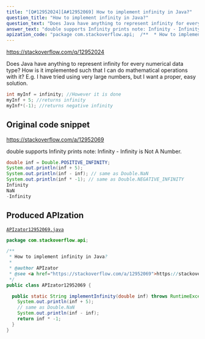 ```yaml
---
title: "[Q#12952024][A#12952069] How to implement infinity in Java?"
question_title: "How to implement infinity in Java?"
question_text: "Does Java have anything to represent infinity for every numerical data type? How is it implemented such that I can do mathematical operations with it? E.g. I have tried using very large numbers, but I want a proper, easy solution."
answer_text: "double supports Infinity prints note: Infinity - Infinity is Not A Number."
apization_code: "package com.stackoverflow.api;  /**  * How to implement infinity in Java?  *  * @author APIzator  * @see <a href=\"https://stackoverflow.com/a/12952069\">https://stackoverflow.com/a/12952069</a>  */ public class APIzator12952069 {    public static String implementInfinity(double inf) throws RuntimeException {     System.out.println(inf + 5);     // same as Double.NaN     System.out.println(inf - inf);     return inf * -1;   } }"
---
```


https://stackoverflow.com/q/12952024

Does Java have anything to represent infinity for every numerical data type? How is it implemented such that I can do mathematical operations with it?
E.g.
I have tried using very large numbers, but I want a proper, easy solution.


```java
int myInf = infinity; //However it is done
myInf + 5; //returns infinity
myInf*(-1); //returns negative infinity
```


## Original code snippet

https://stackoverflow.com/a/12952069

double supports Infinity
prints
note: Infinity - Infinity is Not A Number.

```java
double inf = Double.POSITIVE_INFINITY;
System.out.println(inf + 5);
System.out.println(inf - inf); // same as Double.NaN
System.out.println(inf * -1); // same as Double.NEGATIVE_INFINITY
Infinity
NaN
-Infinity
```

## Produced APIzation

[`APIzator12952069.java`](https://github.com/pasqualesalza/apization-temp-data/raw/master/apizations/java/APIzator12952069.java)

```java
package com.stackoverflow.api;

/**
 * How to implement infinity in Java?
 *
 * @author APIzator
 * @see <a href="https://stackoverflow.com/a/12952069">https://stackoverflow.com/a/12952069</a>
 */
public class APIzator12952069 {

  public static String implementInfinity(double inf) throws RuntimeException {
    System.out.println(inf + 5);
    // same as Double.NaN
    System.out.println(inf - inf);
    return inf * -1;
  }
}

```